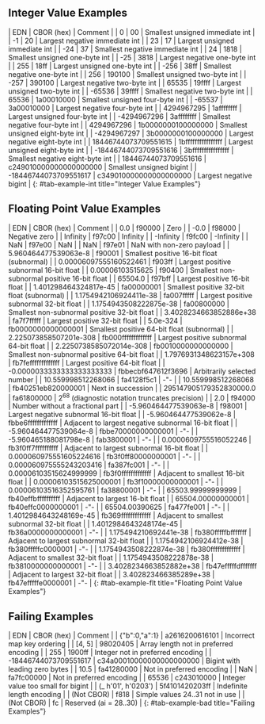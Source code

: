 ## Integer Value Examples

| EDN | CBOR (hex) | Comment |
| 0 | 00 | Smallest unsigned immediate int |
| -1 | 20 | Largest negative immediate int |
| 23 | 17 | Largest unsigned immediate int |
| -24 | 37 | Smallest negative immediate int |
| 24 | 1818 | Smallest unsigned one-byte int |
| -25 | 3818 | Largest negative one-byte int |
| 255 | 18ff | Largest unsigned one-byte int |
| -256 | 38ff | Smallest negative one-byte int |
| 256 | 190100 | Smallest unsigned two-byte int |
| -257 | 390100 | Largest negative two-byte int |
| 65535 | 19ffff | Largest unsigned two-byte int |
| -65536 | 39ffff | Smallest negative two-byte int |
| 65536 | 1a00010000 | Smallest unsigned four-byte int |
| -65537 | 3a00010000 | Largest negative four-byte int |
| 4294967295 | 1affffffff | Largest unsigned four-byte int |
| -4294967296 | 3affffffff | Smallest negative four-byte int |
| 4294967296 | 1b0000000100000000 | Smallest unsigned eight-byte int |
| -4294967297 | 3b0000000100000000 | Largest negative eight-byte int |
| 18446744073709551615 | 1bffffffffffffffff | Largest unsigned eight-byte int |
| -18446744073709551616 | 3bffffffffffffffff | Smallest negative eight-byte int |
| 18446744073709551616 | c249010000000000000000 | Smallest unsigned bigint |
| -18446744073709551617 | c349010000000000000000 | Largest negative bigint |
{: #tab-example-int title="Integer Value Examples"}

## Floating Point Value Examples

| EDN | CBOR (hex) | Comment |
| 0.0 | f90000 | Zero |
| -0.0 | f98000 | Negative zero |
| Infinity | f97c00 | Infinity |
| -Infinity | f9fc00 | -Infinity |
| NaN | f97e00 | NaN |
| NaN | f97e01 | NaN with non-zero payload |
| 5.960464477539063e-8 | f90001 | Smallest positive 16-bit float (subnormal) |
| 0.00006097555160522461 | f903ff | Largest positive subnormal 16-bit float |
| 0.00006103515625 | f90400 | Smallest non-subnormal positive 16-bit float |
| 65504.0 | f97bff | Largest positive 16-bit float |
| 1.401298464324817e-45 | fa00000001 | Smallest positive 32-bit float (subnormal) |
| 1.1754942106924411e-38 | fa007fffff | Largest positive subnormal 32-bit float |
| 1.1754943508222875e-38 | fa00800000 | Smallest non-subnormal positive 32-bit float |
| 3.4028234663852886e+38 | fa7f7fffff | Largest positive 32-bit float |
| 5.0e-324 | fb0000000000000001 | Smallest positive 64-bit float (subnormal) |
| 2.225073858507201e-308 | fb000fffffffffffff | Largest positive subnormal 64-bit float |
| 2.2250738585072014e-308 | fb0010000000000000 | Smallest non-subnormal positive 64-bit float |
| 1.7976931348623157e+308 | fb7fefffffffffffff | Largest positive 64-bit float |
| -0.0000033333333333333333 | fbbecbf647612f3696 | Arbitrarily selected number |
| 10.559998512268066 | fa4128f5c1 | -"- |
| 10.559998512268068 | fb40251eb820000001 | Next in succession |
| 295147905179352830000.0 | fa61800000 | 2<sup>68</sup> (diagnostic notation truncates precision) |
| 2.0 | f94000 | Number without a fractional part |
| -5.960464477539063e-8 | f98001 | Largest negative subnormal 16-bit float |
| -5.960464477539062e-8 | fbbe6fffffffffffff | Adjacent to largest negative subnormal 16-bit float |
| -5.960464477539064e-8 | fbbe70000000000001 | -"- |
| -5.960465188081798e-8 | fab3800001 | -"- |
| 0.0000609755516052246 | fb3f0ff7ffffffffff | Adjacent to largest subnormal 16-bit float |
| 0.000060975551605224616 | fb3f0ff80000000001 | -"- |
| 0.000060975555243203416 | fa387fc001 | -"- |
| 0.00006103515624999999 | fb3f0fffffffffffff | Adjacent to smallest 16-bit float |
| 0.00006103515625000001 | fb3f10000000000001 | -"- |
| 0.00006103516352595761 | fa38800001 | -"- |
| 65503.99999999999 | fb40effbffffffffff | Adjacent to largest 16-bit float |
| 65504.00000000001 | fb40effc0000000001 | -"- |
| 65504.00390625 | fa477fe001 | -"- |
| 1.4012984643248169e-45 | fb369fffffffffffff | Adjacent to smallest subnormal 32-bit float |
| 1.4012984643248174e-45 | fb36a0000000000001 | -"- |
| 1.175494210692441e-38 | fb380fffffbfffffff | Adjacent to largest subnormal 32-bit float |
| 1.1754942106924412e-38 | fb380fffffc0000001 | -"- |
| 1.1754943508222874e-38 | fb380fffffffffffff | Adjacent to smallest 32-bit float |
| 1.1754943508222878e-38 | fb3810000000000001 | -"- |
| 3.4028234663852882e+38 | fb47efffffdfffffff | Adjacent to largest 32-bit float |
| 3.402823466385289e+38 | fb47efffffe0000001 | -"- |
{: #tab-example-flt title="Floating Point Value Examples"}

## Failing Examples

| EDN | CBOR (hex) | Comment |
| {"b":0,"a":1} | a2616200616101 | Incorrect map key ordering |
| [4, 5] | 98020405 | Array length not in preferred encoding |
| 255 | 1900ff | Integer not in preferred encoding |
| -18446744073709551617 | c34a00010000000000000000 | Bigint with leading zero bytes |
| 10.5 | fa41280000 | Not in preferred encoding |
| NaN | fa7fc00000 | Not in preferred encoding |
| 65536 | c243010000 | Integer value too small for bigint |
| (_ h'01', h'0203') | 5f4101420203ff | Indefinite length encoding |
| (Not CBOR) | f818 | Simple values 24..31 not in use |
| (Not CBOR) | fc | Reserved (ai = 28..30) |
{: #tab-example-bad title="Failing Examples"}

